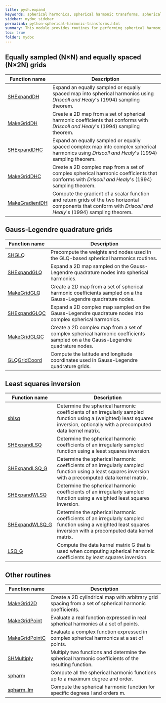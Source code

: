 ```yaml
---
title: pysh.expand
keywords: spherical harmonics, spherical harmonic transforms, spherical harmonic expansions, python, pyshtools
sidebar: mydoc_sidebar
permalink: python-spherical-harmonic-transforms.html
summary: This module provides routines for performing spherical harmonic expansions and the construction of grids from spherical harmonic coefficients.
toc: true
folder: mydoc
---
```


<style>
table:nth-of-type(n) {
    display:table;
    width:100%;
}
table:nth-of-type(n) th:nth-of-type(2) {
    width:75%;
}
</style>

## Equally sampled (N&#215;N) and equally spaced (N&#215;2N) grids

| Function name | Description |
| ------------- | ----------- |
| [SHExpandDH](pyshexpanddh.html) | Expand an equally sampled or equally spaced map into spherical harmonics using *Driscoll and Healy*'s (1994) sampling theorem. |
| [MakeGridDH](pymakegriddh.html) | Create a 2D map from a set of spherical harmonic coefficients that conforms with *Driscoll and Healy*'s (1994) sampling theorem. |
| [SHExpandDHC](pyshexpanddhc.html) | Expand an equally sampled or equally spaced complex map into complex spherical harmonics using *Driscoll and Healy*'s (1994) sampling theorem. |
| [MakeGridDHC](pymakegriddhc.html) | Create a 2D complex map from a set of complex spherical harmonic coefficients that conforms with *Driscoll and Healy*'s (1994) sampling theorem. |
| [MakeGradientDH](pymakegradientdh.html) | Compute the gradient of a scalar function and return grids of the two horizontal components that conform with *Driscoll and Healy*'s (1994) sampling theorem. |


## Gauss-Legendre quadrature grids

| Function name | Description |
| ------------- | ----------- |
| [SHGLQ](pyshglq.html) | Precompute the weights and nodes used in the GLQ-based spherical harmonics routines. |
| [SHExpandGLQ](pyshexpandglq.html) | Expand a 2D map sampled on the Gauss-Legendre quadrature nodes into spherical harmonics. |
| [MakeGridGLQ](pymakegridglq.html) | Create a 2D map from a set of spherical harmonic coefficients sampled on a the Gauss-Legendre quadrature nodes. |
| [SHExpandGLQC](pyshexpandglqc.html) | Expand a 2D complex map sampled on the Gauss-Legendre quadrature nodes into complex spherical harmonics. |
| [MakeGridGLQC](pymakegridglqc.html) | Create a 2D complex map from a set of complex spherical harmonic coefficients sampled on a the Gauss-Legendre quadrature nodes. |
| [GLQGridCoord](pyglqgridcoord.html) | Compute the latitude and longitude coordinates used in Gauss-Legendre quadrature grids. |

## Least squares inversion

| Function name | Description |
| ------------- | ----------- |
| [shlsq](pyshlsq.html) | Determine the spherical harmonic coefficients of an irregularly sampled function using a (weighted) least squares inversion, optionally with a precomputed data kernel matrix. |
| [SHExpandLSQ](pyshexpandlsq.html) | Determine the spherical harmonic coefficients of an irregularly sampled function using a least squares inversion. |
| [SHExpandLSQ_G](pyshexpandlsq_g.html) | Determine the spherical harmonic coefficients of an irregularly sampled function using a least squares inversion with a precomputed data kernel matrix. |
| [SHExpandWLSQ](pyshexpandwlsq.html) | Determine the spherical harmonic coefficients of an irregularly sampled function using a weighted least squares inversion. |
| [SHExpandWLSQ_G](pyshexpandwlsq_g.html) | Determine the spherical harmonic coefficients of an irregularly sampled function using a weighted least squares inversion with a precomputed data kernel matrix. |
| [LSQ_G](pylsq_g.html) | Compute the data kernel matrix G that is used when computing spherical harmonic coefficients by least squares inversion. |

## Other routines

| Function name | Description |
| ------------- | ----------- |
| [MakeGrid2D](pymakegrid2d.html) | Create a 2D cylindrical map with arbitrary grid spacing from a set of spherical harmonic coefficients. |
| [MakeGridPoint](pymakegridpoint.html) | Evaluate a real function expressed in real spherical harmonics at a set of points. |
| [MakeGridPointC](pymakegridpointc.html) | Evaluate a complex function expressed in complex spherical harmonics at a set of points. |
| [SHMultiply](pyshmultiply.html) | Multiply two functions and determine the spherical harmonic coefficients of the resulting function. |
| [spharm](pyspharm.html) | Compute all the spherical harmonic functions up to a maximum degree and order. |
| [spharm_lm](pyspharm_lm.html) | Compute the spherical harmonic function for specific degrees l and orders m. |
